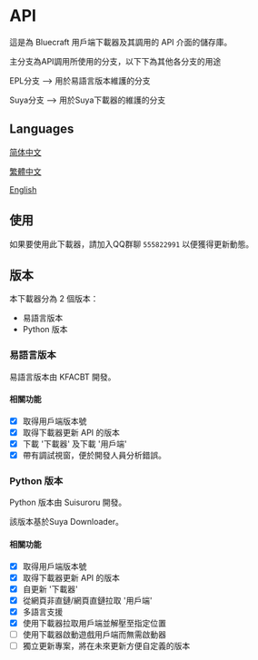 # API

這是為 Bluecraft 用戶端下載器及其調用的 API 介面的儲存庫。

主分支為API調用所使用的分支，以下下為其他各分支的用途

EPL分支 --> 用於易語言版本維護的分支

Suya分支 --> 用於Suya下載器的維護的分支

## Languages

[简体中文](https://bluecraft-server.github.io/API/multi-languages/zh_hans)

[繁體中文](https://bluecraft-server.github.io/API/multi-languages/zh_hant)

[English](https://bluecraft-server.github.io/API/multi-languages/en_us)

## 使用

如果要使用此下載器，請加入QQ群聊 `555822991` 以便獲得更新動態。

## 版本

本下載器分為 2 個版本：
 - 易語言版本
 - Python 版本

### 易語言版本

易語言版本由 KFACBT 開發。

#### 相關功能

- [x] 取得用戶端版本號
- [x] 取得下載器更新 API 的版本
- [x] 下載 '下載器' 及下載 '用戶端'
- [x] 帶有調試視窗，便於開發人員分析錯誤。

### Python 版本

Python 版本由 Suisuroru 開發。

該版本基於Suya Downloader。

#### 相關功能

- [x] 取得用戶端版本號
- [x] 取得下載器更新 API 的版本
- [x] 自更新 '下載器'
- [x] 從網頁非直鏈/網頁直鏈拉取 '用戶端'
- [x] 多語言支援
- [x] 使用下載器拉取用戶端並解壓至指定位置
- [ ] 使用下載器啟動遊戲用戶端而無需啟動器
- [ ] 獨立更新專案，將在未來更新方便自定義的版本